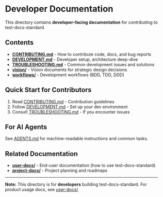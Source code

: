 # Developer Documentation

This directory contains **developer-facing documentation** for contributing to test-docs-standard.

## Contents

- **[CONTRIBUTING.md](CONTRIBUTING.md)** - How to contribute code, docs, and bug reports
- **[DEVELOPMENT.md](DEVELOPMENT.md)** - Developer setup, architecture deep-dive
- **[TROUBLESHOOTING.md](TROUBLESHOOTING.md)** - Common development issues and solutions
- **[vision/](vision/)** - Vision documents for strategic design decisions
- **[workflows/](workflows/)** - Development workflows (BDD, TDD, DDD)

## Quick Start for Contributors

1. Read [CONTRIBUTING.md](CONTRIBUTING.md) - Contribution guidelines
2. Follow [DEVELOPMENT.md](DEVELOPMENT.md) - Set up your dev environment
3. Consult [TROUBLESHOOTING.md](TROUBLESHOOTING.md) - If you encounter issues

## For AI Agents

See [AGENTS.md](../AGENTS.md) for machine-readable instructions and common tasks.

## Related Documentation

- **[user-docs/](../user-docs/)** - End-user documentation (how to use test-docs-standard)
- **[project-docs/](../project-docs/)** - Project planning and roadmaps

---

**Note:** This directory is for **developers** building test-docs-standard. For product usage docs, see [user-docs/](../user-docs/).
